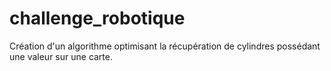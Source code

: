 # challenge_robotique

Création d'un algorithme optimisant la récupération de cylindres possédant une valeur sur une carte. 
